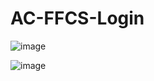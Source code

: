 # AC-FFCS-Login


![image](https://user-images.githubusercontent.com/90638995/230784878-fc22e3b0-4134-4a74-b0de-7bcc1282b5b3.png)

![image](https://user-images.githubusercontent.com/90638995/230784820-27a1ab1e-9a25-4d52-937e-639b9feacce6.png)
